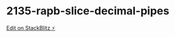 # 2135-rapb-slice-decimal-pipes

[Edit on StackBlitz ⚡️](https://stackblitz.com/edit/2135-rapb-slice-decimal-pipes)